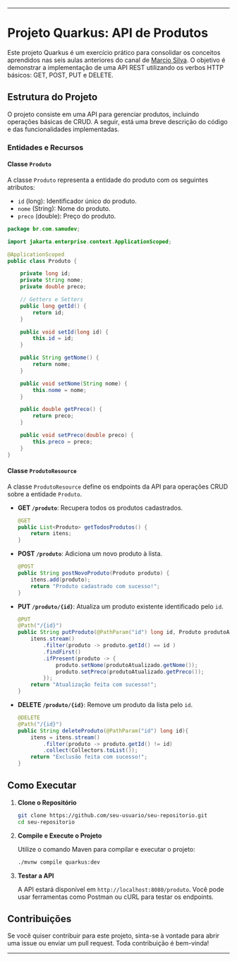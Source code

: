 
---

# Projeto Quarkus: API de Produtos

Este projeto Quarkus é um exercício prático para consolidar os conceitos aprendidos nas seis aulas anteriores do canal de [Marcio Silva](https://www.youtube.com/playlist?list=PL9K59CMzoAG-IWvaSXnv6HbkFDX_L0HM7). O objetivo é demonstrar a implementação de uma API REST utilizando os verbos HTTP básicos: GET, POST, PUT e DELETE.

## Estrutura do Projeto

O projeto consiste em uma API para gerenciar produtos, incluindo operações básicas de CRUD. A seguir, está uma breve descrição do código e das funcionalidades implementadas.

### Entidades e Recursos

#### Classe `Produto`

A classe `Produto` representa a entidade do produto com os seguintes atributos:

- `id` (long): Identificador único do produto.
- `nome` (String): Nome do produto.
- `preco` (double): Preço do produto.

```java
package br.com.samudev;

import jakarta.enterprise.context.ApplicationScoped;

@ApplicationScoped
public class Produto {

    private long id;
    private String nome;
    private double preco;

    // Getters e Setters
    public long getId() {
        return id;
    }

    public void setId(long id) {
        this.id = id;
    }

    public String getNome() {
        return nome;
    }

    public void setNome(String nome) {
        this.nome = nome;
    }

    public double getPreco() {
        return preco;
    }

    public void setPreco(double preco) {
        this.preco = preco;
    }
}
```

#### Classe `ProdutoResource`

A classe `ProdutoResource` define os endpoints da API para operações CRUD sobre a entidade `Produto`.

- **GET `/produto`**: Recupera todos os produtos cadastrados.

  ```java
  @GET
  public List<Produto> getTodosProdutos() {
      return itens;
  }
  ```

- **POST `/produto`**: Adiciona um novo produto à lista.

  ```java
  @POST
  public String postNovoProduto(Produto produto) {
      itens.add(produto);
      return "Produto cadastrado com sucesso!";
  }
  ```

- **PUT `/produto/{id}`**: Atualiza um produto existente identificado pelo `id`.

  ```java
  @PUT
  @Path("/{id}")
  public String putProduto(@PathParam("id") long id, Produto produtoAtualizado) {
      itens.stream()
          .filter(produto -> produto.getId() == id )
          .findFirst()
          .ifPresent(produto -> {
              produto.setNome(produtoAtualizado.getNome());
              produto.setPreco(produtoAtualizado.getPreco());
          });
      return "Atualização feita com sucesso!";
  }
  ```

- **DELETE `/produto/{id}`**: Remove um produto da lista pelo `id`.

  ```java
  @DELETE
  @Path("/{id}")
  public String deleteProduto(@PathParam("id") long id){
      itens = itens.stream()
          .filter(produto -> produto.getId() != id)
          .collect(Collectors.toList());
      return "Exclusão feita com sucesso!";
  }
  ```

## Como Executar

1. **Clone o Repositório**

   ```bash
   git clone https://github.com/seu-usuario/seu-repositorio.git
   cd seu-repositorio
   ```

2. **Compile e Execute o Projeto**

   Utilize o comando Maven para compilar e executar o projeto:

   ```bash
   ./mvnw compile quarkus:dev
   ```

3. **Testar a API**

   A API estará disponível em `http://localhost:8080/produto`. Você pode usar ferramentas como Postman ou cURL para testar os endpoints.

## Contribuições

Se você quiser contribuir para este projeto, sinta-se à vontade para abrir uma issue ou enviar um pull request. Toda contribuição é bem-vinda!

---
